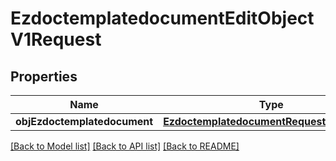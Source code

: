 # EzdoctemplatedocumentEditObjectV1Request

## Properties
Name | Type | Description | Notes
------------ | ------------- | ------------- | -------------
**objEzdoctemplatedocument** | [**EzdoctemplatedocumentRequestCompound**](EzdoctemplatedocumentRequestCompound.md) |  | 

[[Back to Model list]](../README.md#documentation-for-models) [[Back to API list]](../README.md#documentation-for-api-endpoints) [[Back to README]](../README.md)


